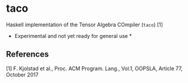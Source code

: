 # taco

Haskell implementation of the Tensor Algebra COmpiler (`taco`) [1]

* Experimental and not yet ready for general use *




## References

[1] F. Kjolstad et al., Proc. ACM Program. Lang., Vol.1, OOPSLA, Article 77, October 2017